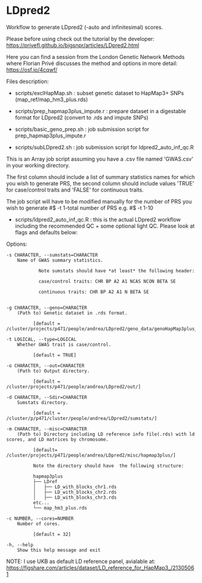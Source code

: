 # LDpred2

Workflow to generate LDpred2 (-auto and infinitesimal) scores. 

Please before using check out the tutorial by the developer: https://privefl.github.io/bigsnpr/articles/LDpred2.html

Here you can find a session from the London Genetic Network Methods where Florian Privé discusses the method and options in more detail: https://osf.io/4cqwf/

Files description: 

* scripts/exclHapMap.sh : subset genetic dataset to HapMap3+ SNPs (map_ref/map_hm3_plus.rds) 

* scripts/prep_hapmap3plus_impute.r : prepare dataset in a digestable format for LDpred2 (convert to .rds and impute SNPs)

* scripts/basic_geno_prep.sh : job submission script for  prep_hapmap3plus_impute.r

* scripts/subLDpred2.sh : job submission script for ldpred2_auto_inf_qc.R

This is an Array job script assuming you have a .csv file named 'GWAS.csv' in your working directory. 

The first column should include a list of summary statistics names for which you wish to generate PRS, the second column should include values 'TRUE' for case/control traits and 'FALSE' for continuous traits. 

The job script will have to be modified manually for the number of PRS you wish to generate  #$ -t 1-total number of PRS  e.g. #$ -t 1-10

* scripts/ldpred2_auto_inf_qc.R : this is the actual LDpred2 workflow including the recommended QC + some optional light QC. Please look at flags and defaults below: 

Options:


	-s CHARACTER, --sumstats=CHARACTER
		Name of GWAS summary statistics.

                Note sumstats should have *at least* the following header:

                case/control traits: CHR BP A2 A1 NCAS NCON BETA SE 

                continuous traits: CHR BP A2 A1 N BETA SE


	-g CHARACTER, --geno=CHARACTER
		(Path to) Genetic dataset in .rds format.
 
              [default = /cluster/projects/p471/people/andrea/LDpred2/geno_data/genoHapMap3plus_N200k.rds]

	-t LOGICAL, --type=LOGICAL
		Whether GWAS trait is case/control.
 
              [default = TRUE]

	-o CHARACTER, --out=CHARACTER
		(Path to) Output directory.
 
              [default = /cluster/projects/p471/people/andrea/LDpred2/out/]

	-d CHARACTER, --Sdir=CHARACTER
		Sumstats directory.
 
              [default = /cluster/p/p471/cluster/people/andrea/LDpred2/sumstats/]

	-m CHARACTER, --misc=CHARACTER
		(Path to) Directory including LD reference info file(.rds) with ld scores, and LD matrices by chromosome.

              [default= /cluster/projects/p471/people/andrea/LDpred2/misc/hapmap3plus/]

              Note the directory should have  the following structure:
 
              hapmap3plus
              ├── LDref
              │   ├── LD_with_blocks_chr1.rds
              │   ├── LD_with_blocks_chr2.rds
              │   ├── LD_with_blocks_chr3.rds
              etc...
              └── map_hm3_plus.rds

	-c NUMBER, --cores=NUMBER
		Number of cores. 
 
              [default = 32]

	-h, --help
		Show this help message and exit
		
		
		
NOTE: I use UKB as default LD reference panel, avialable at: https://figshare.com/articles/dataset/LD_reference_for_HapMap3_/21305061
